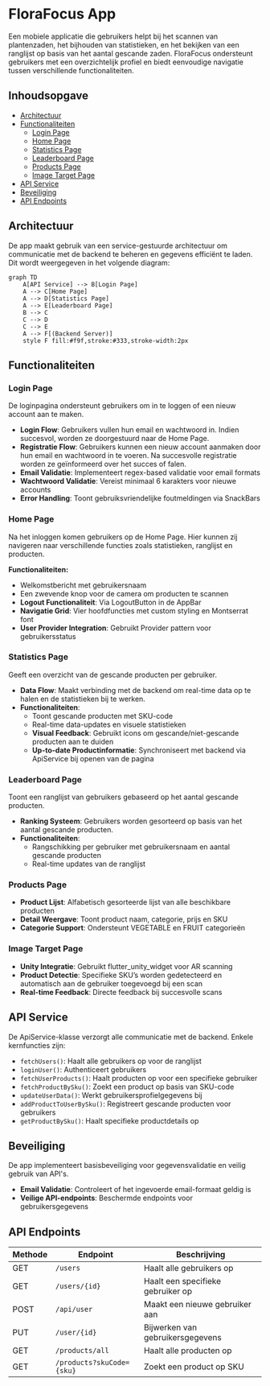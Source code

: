 # FloraFocus App

Een mobiele applicatie die gebruikers helpt bij het scannen van plantenzaden, het bijhouden van statistieken, en het bekijken van een ranglijst op basis van het aantal gescande zaden. FloraFocus ondersteunt gebruikers met een overzichtelijk profiel en biedt eenvoudige navigatie tussen verschillende functionaliteiten.

## Inhoudsopgave
- [Architectuur](#architectuur)
- [Functionaliteiten](#functionaliteiten)
  - [Login Page](#login-page)
  - [Home Page](#home-page)
  - [Statistics Page](#statistics-page)
  - [Leaderboard Page](#leaderboard-page)
  - [Products Page](#products-page)
  - [Image Target Page](#image-target-page)
- [API Service](#api-service)
- [Beveiliging](#beveiliging)
- [API Endpoints](#api-endpoints)

## Architectuur

De app maakt gebruik van een service-gestuurde architectuur om communicatie met de backend te beheren en gegevens efficiënt te laden. Dit wordt weergegeven in het volgende diagram:

```mermaid
graph TD
    A[API Service] --> B[Login Page]
    A --> C[Home Page]
    A --> D[Statistics Page]
    A --> E[Leaderboard Page]
    B --> C
    C --> D
    C --> E
    A --> F[(Backend Server)]
    style F fill:#f9f,stroke:#333,stroke-width:2px
```

## Functionaliteiten

### Login Page

De loginpagina ondersteunt gebruikers om in te loggen of een nieuw account aan te maken.

- **Login Flow**: Gebruikers vullen hun email en wachtwoord in. Indien succesvol, worden ze doorgestuurd naar de Home Page.
- **Registratie Flow**: Gebruikers kunnen een nieuw account aanmaken door hun email en wachtwoord in te voeren. Na succesvolle registratie worden ze geïnformeerd over het succes of falen.
- **Email Validatie**: Implementeert regex-based validatie voor email formats
- **Wachtwoord Validatie**: Vereist minimaal 6 karakters voor nieuwe accounts
- **Error Handling**: Toont gebruiksvriendelijke foutmeldingen via SnackBars

### Home Page

Na het inloggen komen gebruikers op de Home Page. Hier kunnen zij navigeren naar verschillende functies zoals statistieken, ranglijst en producten.

**Functionaliteiten:**
- Welkomstbericht met gebruikersnaam
- Een zwevende knop voor de camera om producten te scannen
- **Logout Functionaliteit**: Via LogoutButton in de AppBar
- **Navigatie Grid**: Vier hoofdfuncties met custom styling en Montserrat font
- **User Provider Integration**: Gebruikt Provider pattern voor gebruikersstatus

### Statistics Page

Geeft een overzicht van de gescande producten per gebruiker.

- **Data Flow**: Maakt verbinding met de backend om real-time data op te halen en de statistieken bij te werken.
- **Functionaliteiten**:
  - Toont gescande producten met SKU-code
  - Real-time data-updates en visuele statistieken
  - **Visual Feedback**: Gebruikt icons om gescande/niet-gescande producten aan te duiden
  - **Up-to-date Productinformatie**: Synchroniseert met backend via ApiService bij openen van de pagina
  

### Leaderboard Page

Toont een ranglijst van gebruikers gebaseerd op het aantal gescande producten.

- **Ranking Systeem**: Gebruikers worden gesorteerd op basis van het aantal gescande producten.
- **Functionaliteiten**:
  - Rangschikking per gebruiker met gebruikersnaam en aantal gescande producten
  - Real-time updates van de ranglijst

### Products Page

- **Product Lijst**: Alfabetisch gesorteerde lijst van alle beschikbare producten
- **Detail Weergave**: Toont product naam, categorie, prijs en SKU
- **Categorie Support**: Ondersteunt VEGETABLE en FRUIT categorieën

### Image Target Page

- **Unity Integratie**: Gebruikt flutter_unity_widget voor AR scanning
- **Product Detectie**:  Specifieke SKU’s worden gedetecteerd en automatisch aan de gebruiker toegevoegd bij een scan
- **Real-time Feedback**: Directe feedback bij succesvolle scans

## API Service

De ApiService-klasse verzorgt alle communicatie met de backend. Enkele kernfuncties zijn:

- `fetchUsers()`: Haalt alle gebruikers op voor de ranglijst
- `loginUser()`: Authenticeert gebruikers
- `fetchUserProducts()`: Haalt producten op voor een specifieke gebruiker
- `fetchProductBySku()`: Zoekt een product op basis van SKU-code
- `updateUserData()`: Werkt gebruikersprofielgegevens bij
- `addProductToUserBySku()`: Registreert gescande producten voor gebruikers
- `getProductBySku()`: Haalt specifieke productdetails op

## Beveiliging

De app implementeert basisbeveiliging voor gegevensvalidatie en veilig gebruik van API's.

- **Email Validatie**: Controleert of het ingevoerde email-formaat geldig is
- **Veilige API-endpoints**: Beschermde endpoints voor gebruikersgegevens

## API Endpoints

| Methode | Endpoint | Beschrijving |
|---------|----------|--------------|
| GET | `/users` | Haalt alle gebruikers op |
| GET | `/users/{id}` | Haalt een specifieke gebruiker op |
| POST | `/api/user` | Maakt een nieuwe gebruiker aan |
| PUT | `/user/{id}` | Bijwerken van gebruikersgegevens |
| GET | `/products/all` | Haalt alle producten op |
| GET | `/products?skuCode={sku}` | Zoekt een product op SKU |
